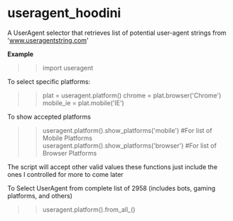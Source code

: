 # useragent_hoodini
A UserAgent selector that retrieves list of potential user-agent strings from 'www.useragentstring.com'




<b>Example</b>

>> import useragent

To select specific platforms:

>> plat = useragent.platform()
>> chrome = plat.browser('Chrome')
>> mobile_ie = plat.mobile('IE')

To show accepted platforms

>> useragent.platform().show_platforms('mobile') #For list of Mobile Platforms
>> useragent.platform().show_platforms('browser') #For list of Browser Platforms

The script will accept other valid values these functions just include the ones I controlled for more to come later

To Select UserAgent from complete list of 2958 (includes bots, gaming platforms, and others)

>> useragent.platform().from_all_()


